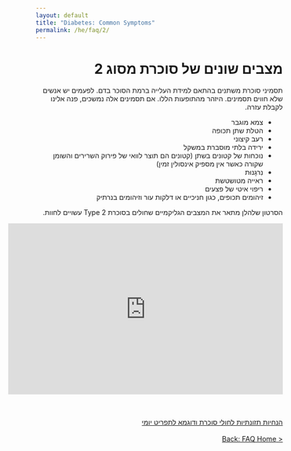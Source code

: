 ```yaml
---
layout: default
title: "Diabetes: Common Symptoms"
permalink: /he/faq/2/
---
```


<div dir="rtl">
  <h1>מצבים שונים של סוכרת מסוג 2</h1>
  תסמיני סוכרת משתנים בהתאם למידת העלייה ברמת הסוכר בדם. לפעמים יש אנשים שלא חווים תסמינים. היזהר מהתופעות הללו. אם תסמינים אלה נמשכים, פנה אלינו לקבלת עזרה.
  <ul>
    <li> צמא מוגבר</li>
    <li>  הטלת שתן תכופה</li>
    <li>  רעב קיצוני</li>
    <li>  ירידה בלתי מוסברת במשקל</li>
    <li>נוכחות של קטונים בשתן (קטונים הם תוצר לוואי של פירוק השרירים והשומן שקורה כאשר אין מספיק אינסולין זמין)</li>
    <li>נִרגָנוּת</li>
    <li>  ראייה מטושטשת</li>
    <li>  ריפוי איטי של פצעים</li>
    <li>  זיהומים תכופים, כגון חניכיים או דלקות עור וזיהומים בנרתיק</li>

  </ul>

  הסרטון שלהלן מתאר את המצבים הגליקמיים שחולים בסוכרת Type 2 עשויים לחוות.
  <div class="videoWrapper">
    <!-- Copy & Pasted from YouTube -->
    <iframe width="560" height="349" src="https://www.youtube.com/embed/Zflc_G3CWaA" frameborder="0" allowfullscreen></iframe>
  </div>
  
  <br><br><a class="button-he" href="https://jasonkonman.github.io/faq-ptp2.github.io/he/faq/3/">הנחיות תזונתיות לחולי סוכרת ודוגמא לתפריט יומי</a>
  <br><br><a class="button-he" href="https://jasonkonman.github.io/faq-ptp2.github.io/he/faq/home/">< Back: FAQ Home</a>

 </div>


